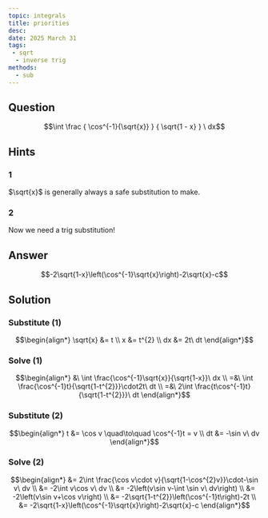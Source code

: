 ```yaml
---
topic: integrals
title: priorities
desc: 
date: 2025 March 31
tags:
 - sqrt
  - inverse trig
methods:
  - sub
---
```



## Question
```math
\int
  \frac
    { \cos^{-1}{\sqrt{x}} }
    { \sqrt{1 - x} }
\ dx
```


## Hints

### 1
$\sqrt{x}$ is generally always a safe substitution to make.

### 2
Now we need a trig substitution!


## Answer
```math
-2\sqrt{1-x}\left(\cos^{-1}\sqrt{x}\right)-2\sqrt{x}-c
```


## Solution

### Substitute (1)
```math
\begin{align*}
  \sqrt{x} &= t
  \\ x &= t^{2}
  \\ dx &= 2t\ dt
\end{align*}
```

### Solve (1)
```math
\begin{align*}
  &\ \int \frac{\cos^{-1}\sqrt{x}}{\sqrt{1-x}}\ dx
  \\ =&\ \int \frac{\cos^{-1}t}{\sqrt{1-t^{2}}}\cdot2t\ dt
  \\ =&\ 2\int \frac{t\cos^{-1}t}{\sqrt{1-t^{2}}}\ dt
\end{align*}
```

### Substitute (2)
```math
\begin{align*}
  t &= \cos v \quad\to\quad \cos^{-1}t = v
  \\ dt &= -\sin v\ dv
\end{align*}
```

### Solve (2)
```math
\begin{align*}
  &= 2\int \frac{\cos v\cdot v}{\sqrt{1-\cos^{2}v}}\cdot-\sin v\ dv
  \\ &= -2\int v\cos v\ dv
  \\ &= -2\left(v\sin v-\int \sin v\ dv\right)
  \\ &= -2\left(v\sin v+\cos v\right)
  \\ &= -2\sqrt{1-t^{2}}\left(\cos^{-1}t\right)-2t
  \\ &= -2\sqrt{1-x}\left(\cos^{-1}\sqrt{x}\right)-2\sqrt{x}-c
\end{align*}
```
